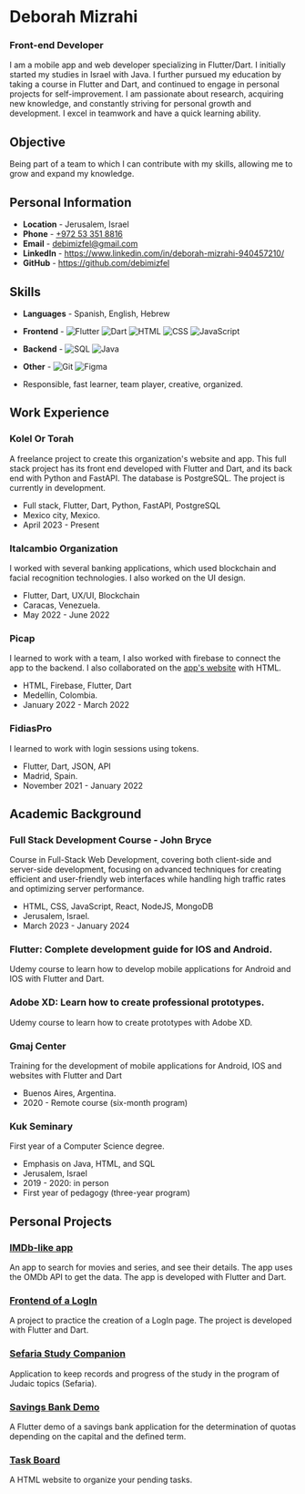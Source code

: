 # Deborah Mizrahi

### Front-end Developer

I am a mobile app and web developer specializing in Flutter/Dart. I initially started my studies in Israel with Java. I further pursued my education by taking a course in Flutter and Dart, and continued to engage in personal projects for self-improvement. I am passionate about research, acquiring new knowledge, and constantly striving for personal growth and development. I excel in teamwork and have a quick learning ability.

## Objective

Being part of a team to which I can contribute with my skills, allowing me to grow and expand my knowledge.

## Personal Information

- **Location** - Jerusalem, Israel
- **Phone** - [+972 53 351 8816](tel:+972533518816)
- **Email** - [debimizfel@gmail.com](mailto:debimizfel@gmail.com)
- **LinkedIn** - https://www.linkedin.com/in/deborah-mizrahi-940457210/
- **GitHub** - https://github.com/debimizfel

## Skills

- **Languages** - Spanish, English, Hebrew
- **Frontend** - ![Flutter](https://raster.shields.io/badge/Flutter-02569B?logo=flutter&logoColor=white&style=flat)
 ![Dart](https://raster.shields.io/badge/Dart-0175C2?logo=dart&logoColor=white&style=flat)
 ![HTML](https://raster.shields.io/badge/HTML5-E34F26?logo=html5&logoColor=white&style=flat)
 ![CSS](https://raster.shields.io/badge/CSS3-1572B6?logo=css3&logoColor=white&style=flat)
 ![JavaScript](https://raster.shields.io/badge/JavaScript-F7DF1E?logo=javascript&logoColor=black&style=flat)

- **Backend** - ![SQL](https://raster.shields.io/badge/SQL-4479A1?style=flat)
 ![Java](https://raster.shields.io/badge/Java-007396?style=flat)

- **Other** - ![Git](https://raster.shields.io/badge/Git-F05032?logo=git&logoColor=white&style=flat)
 ![Figma](https://raster.shields.io/badge/Figma-F24E1E?logo=figma&logoColor=white&style=flat)

- Responsible, fast learner, team player, creative, organized.

## Work Experience

### Kolel Or Torah

A freelance project to create this organization's website and app. This full stack project has its front end developed with Flutter and Dart, and its back end with Python and FastAPI. The database is PostgreSQL. The project is currently in development.

- Full stack, Flutter, Dart, Python, FastAPI, PostgreSQL
- Mexico city, Mexico.
- April 2023 - Present

### Italcambio Organization

I worked with several banking applications, which used blockchain and facial recognition technologies. I also worked on the UI design.

- Flutter, Dart, UX/UI, Blockchain
- Caracas, Venezuela.
- May 2022 - June 2022

### Picap

I learned to work with a team, I also worked with firebase to connect the app to the backend. I also collaborated on the [app's website](https://www.cocoa.app/) with HTML.

- HTML, Firebase, Flutter, Dart
- Medellín, Colombia.
- January 2022 - March 2022

### FidiasPro

I learned to work with login sessions using tokens.

- Flutter, Dart, JSON, API
- Madrid, Spain.
- November 2021 - January 2022

## Academic Background

### Full Stack Development Course - John Bryce

Course in Full-Stack Web Development, covering both client-side and server-side development, focusing on advanced techniques for creating efficient and user-friendly web interfaces while handling high traffic rates and optimizing server performance.

- HTML, CSS, JavaScript, React, NodeJS, MongoDB
- Jerusalem, Israel.
- March 2023 - January 2024

### Flutter: Complete development guide for IOS and Android.

Udemy course to learn how to develop mobile applications for Android and IOS with Flutter and Dart.

### Adobe XD: Learn how to create professional prototypes.

Udemy course to learn how to create prototypes with Adobe XD.

### Gmaj Center

Training for the development of mobile applications for Android, IOS and websites with Flutter and Dart

- Buenos Aires, Argentina.
- 2020 - Remote course (six-month program)

### Kuk Seminary

First year of a Computer Science degree.

- Emphasis on Java, HTML, and SQL
- Jerusalem, Israel
- 2019 - 2020: in person
- First year of pedagogy (three-year program)

## Personal Projects

### [IMDb-like app](https://github.com/debimizfel/Proyecto-IMDb)

An app to search for movies and series, and see their details. The app uses the OMDb API to get the data. The app is developed with Flutter and Dart.

### [Frontend of a LogIn](https://github.com/debimizfel/LogIn)

A project to practice the creation of a LogIn page. The project is developed with Flutter and Dart.

### [Sefaria Study Companion](https://github.com/lcyper/s_app)

Application to keep records and progress of the study in the program of Judaic topics (Sefaria).

### [Savings Bank Demo](https://github.com/debimizfel/Caja-de-ahorro--Demo-)

A Flutter demo of a savings bank application for the determination of quotas depending on the capital and the defined term.

### [Task Board](https://github.com/debimizfel/Task-Board)

A HTML website to organize your pending tasks.
